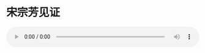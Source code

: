 # 宋宗芳见证

<audio style="width: 100%;" preload="false" controls controlslist="nodownload"><source src="//cdn.wechat.edu.pl/audio/mp3/old/27508.mp3" type="audio/mpeg">Your browser does not support the audio element.</audio>


